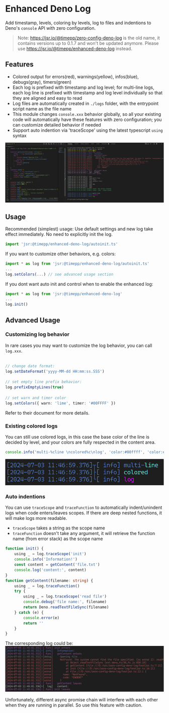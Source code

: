 # Enhanced Deno Log

Add timestamp, levels, coloring by levels, log to files and indentions to Deno's `console` API with zero configuration.

> Note: https://jsr.io/@timepp/zero-config-deno-log is the old name, it contains versions up to 0.1.7 and won't be updated anymore. Please use https://jsr.io/@timepp/enhanced-deno-log instead.

## Features

- Colored output for errors(red), warnings(yellow), infos(blue), debugs(gray), timers(green)
- Each log is prefixed with timestamp and log level; for multi-line logs, each log line is prefixed with timestamp and log level individually so that they are aligned and easy to read
- Log files are automatically created in `./logs` folder, with the entrypoint script name as the file name
- This module changes `console.xxx` behavior globally, so all your existing code will automatically have these features with zero configuration; you can customize detailed behavior if needed
- Support auto indention via 'traceScope' using the latest typescript `using` syntax

![screenshot](images/screenshot.png)

## Usage

Recommended (simplest) usage: Use default settings and new log take effect immediately. No need to explicitly init the log.

```typescript
import 'jsr:@timepp/enhanced-deno-log/autoinit.ts'
```

If you want to customize other behaviors, e.g. colors:

```typescript
import * as log from 'jsr:@timepp/enhanced-deno-log/autoinit.ts'
...
log.setColors(...) // see advanced usage section
```

If you dont want auto init and control when to enable the enhanced log:

```typescript
import * as log from 'jsr:@timepp/enhanced-deno-log'
...
log.init()
```

## Advanced Usage

### Customizing log behavior

In rare cases you may want to customize the log behavior, you can call `log.xxx`.

```ts

// change date format:
log.setDateFormat('yyyy-MM-dd HH:mm:ss.SSS')

// set empty line prefix behavior:
log.prefixEmptyLines(true)

// set warn and timer color
log.setColors({ warn: 'lime', timer: '#00FFFF' })
```

Refer to their document for more details.

### Existing colored logs

You can still use colored logs, in this case the base color of the line is decided by level, and your colors are fully respected in the content area.

```ts
console.info('multi-%cline \ncolored%c\nlog', 'color:#00ffff', 'color:#ff00ff')
```

![multi line colored log](images/multi-line-colored.png)

### Auto indentions

You can use `traceScope` and `traceFunction` to automatically indent/unindent logs when code enters/leaves scopes.
If there are deep nested functions, it will make logs more readable.

- `traceScope` takes a string as the scope name
- `traceFunction` doesn't take any argument, it will retrieve the function name (from error stack) as the scope name

```ts
function init() {
    using _ = log.traceScope('init')
    console.info('Information!')
    const content = getContent('file.txt')
    console.log('content:', content)
}
function getContent(filename: string) {
    using _ = log.traceFunction()
    try {
        using _ = log.traceScope('read file')
        console.debug('file name:', filename)
        return Deno.readTextFileSync(filename)
    } catch (e) {
        console.error(e)
        return ''
    }
}
```

The corresponding log could be:
![indention example](images/indention.png)

Unfortunately, different async promise chain will interfere with each other when they are running in parallel. So use this feature with caution.
